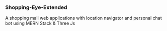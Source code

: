 <h3> Shopping-Eye-Extended </h3>

<p> A shopping mall web applications with location navigator and personal chat bot using MERN Stack & Three Js</p>
